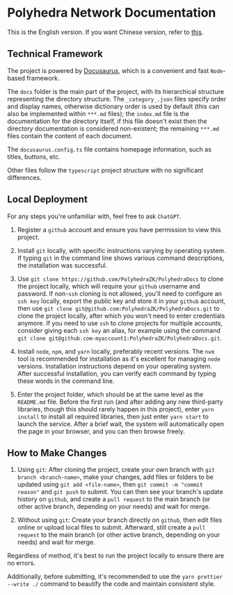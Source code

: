 # Polyhedra Network Documentation

This is the English version. If you want Chinese version, refer to [this](./README-zh.md).

## Technical Framework

The project is powered by [Docusaurus](https://docusaurus.io/), which is a convenient and fast `Node`-based framework.

The `docs` folder is the main part of the project, with its hierarchical structure representing the directory structure. The `_category_.json` files specify order and display names, otherwise dictionary order is used by default (this can also be implemented within `***.md` files); the `index.md` file is the documentation for the directory itself, if this file doesn't exist then the directory documentation is considered non-existent; the remaining `***.md` files contain the content of each document.

The `docusaurus.config.ts` file contains homepage information, such as titles, buttons, etc.

Other files follow the `typescript` project structure with no significant differences.

## Local Deployment

For any steps you're unfamiliar with, feel free to ask `ChatGPT`.

1. Register a `github` account and ensure you have permission to view this project.

2. Install `git` locally, with specific instructions varying by operating system. If typing `git` in the command line shows various command descriptions, the installation was successful.

3. Use `git clone https://github.com/PolyhedraZK/PolyhedraDocs` to clone the project locally, which will require your `github` username and password. If non-`ssh` cloning is not allowed, you'll need to configure an `ssh key` locally, export the public key and store it in your `github` account, then use `git clone git@github.com:PolyhedraZK/PolyhedraDocs.git` to clone the project locally, after which you won't need to enter credentials anymore. If you need to use `ssh` to clone projects for multiple accounts, consider giving each `ssh key` an alias, for example using the command `git clone git@github.com-myaccount1:PolyhedraZK/PolyhedraDocs.git`.

4. Install `node`, `npm`, and `yarn` locally, preferably recent versions. The `nvm` tool is recommended for installation as it's excellent for managing `node` versions. Installation instructions depend on your operating system. After successful installation, you can verify each command by typing these words in the command line.

5. Enter the project folder, which should be at the same level as the `README.md` file. Before the first run (and after adding any new third-party libraries, though this should rarely happen in this project), enter `yarn install` to install all required libraries, then just enter `yarn start` to launch the service. After a brief wait, the system will automatically open the page in your browser, and you can then browse freely.

## How to Make Changes

1. Using `git`: After cloning the project, create your own branch with `git branch <branch-name>`, make your changes, add files or folders to be updated using `git add <file-name>`, then `git commit -m "commit reason"` and `git push` to submit. You can then see your branch's update history on `github`, and create a `pull request` to the main branch (or other active branch, depending on your needs) and wait for merge.

2. Without using `git`: Create your branch directly on `github`, then edit files online or upload local files to submit. Afterward, still create a `pull request` to the main branch (or other active branch, depending on your needs) and wait for merge.

Regardless of method, it's best to run the project locally to ensure there are no errors.

Additionally, before submitting, it's recommended to use the `yarn prettier --write ./` command to beautify the code and maintain consistent style.

